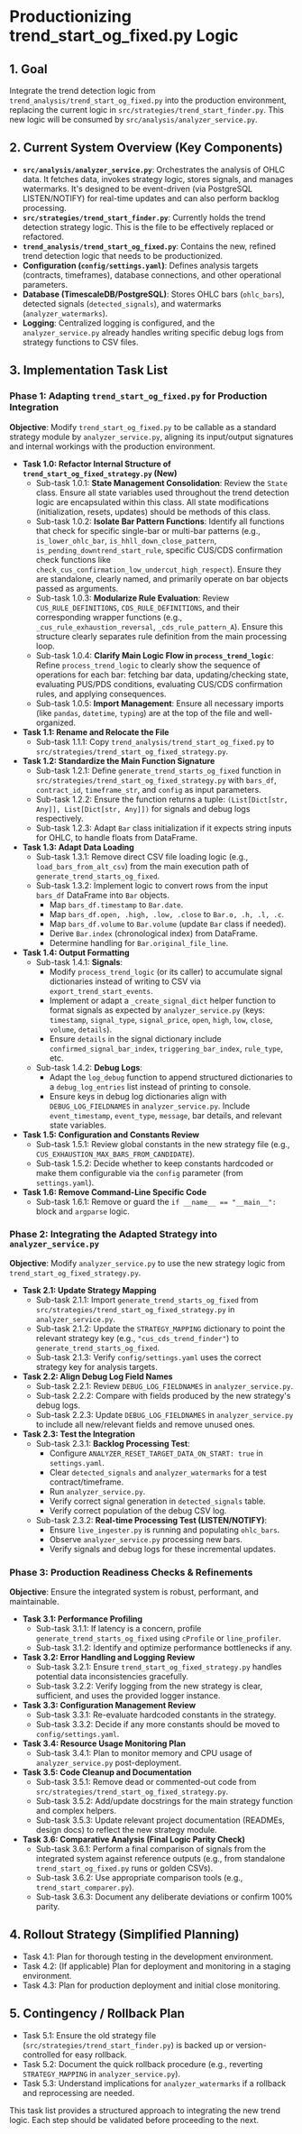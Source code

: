 # Productionizing trend_start_og_fixed.py Logic

## 1. Goal

Integrate the trend detection logic from `trend_analysis/trend_start_og_fixed.py` into the production environment, replacing the current logic in `src/strategies/trend_start_finder.py`. This new logic will be consumed by `src/analysis/analyzer_service.py`.

## 2. Current System Overview (Key Components)

*   **`src/analysis/analyzer_service.py`**: Orchestrates the analysis of OHLC data. It fetches data, invokes strategy logic, stores signals, and manages watermarks. It's designed to be event-driven (via PostgreSQL LISTEN/NOTIFY) for real-time updates and can also perform backlog processing.
*   **`src/strategies/trend_start_finder.py`**: Currently holds the trend detection strategy logic. This is the file to be effectively replaced or refactored.
*   **`trend_analysis/trend_start_og_fixed.py`**: Contains the new, refined trend detection logic that needs to be productionized.
*   **Configuration (`config/settings.yaml`)**: Defines analysis targets (contracts, timeframes), database connections, and other operational parameters.
*   **Database (TimescaleDB/PostgreSQL)**: Stores OHLC bars (`ohlc_bars`), detected signals (`detected_signals`), and watermarks (`analyzer_watermarks`).
*   **Logging**: Centralized logging is configured, and the `analyzer_service.py` already handles writing specific debug logs from strategy functions to CSV files.

## 3. Implementation Task List

### Phase 1: Adapting `trend_start_og_fixed.py` for Production Integration

**Objective**: Modify `trend_start_og_fixed.py` to be callable as a standard strategy module by `analyzer_service.py`, aligning its input/output signatures and internal workings with the production environment.

*   **Task 1.0: Refactor Internal Structure of `trend_start_og_fixed_strategy.py` (New)**
    *   Sub-task 1.0.1: **State Management Consolidation**: Review the `State` class. Ensure all state variables used throughout the trend detection logic are encapsulated within this class. All state modifications (initialization, resets, updates) should be methods of this class.
    *   Sub-task 1.0.2: **Isolate Bar Pattern Functions**: Identify all functions that check for specific single-bar or multi-bar patterns (e.g., `is_lower_ohlc_bar`, `is_hhll_down_close_pattern`, `is_pending_downtrend_start_rule`, specific CUS/CDS confirmation check functions like `check_cus_confirmation_low_undercut_high_respect`). Ensure they are standalone, clearly named, and primarily operate on bar objects passed as arguments.
    *   Sub-task 1.0.3: **Modularize Rule Evaluation**: Review `CUS_RULE_DEFINITIONS`, `CDS_RULE_DEFINITIONS`, and their corresponding wrapper functions (e.g., `_cus_rule_exhaustion_reversal`, `_cds_rule_pattern_A`). Ensure this structure clearly separates rule definition from the main processing loop.
    *   Sub-task 1.0.4: **Clarify Main Logic Flow in `process_trend_logic`**: Refine `process_trend_logic` to clearly show the sequence of operations for each bar: fetching bar data, updating/checking state, evaluating PUS/PDS conditions, evaluating CUS/CDS confirmation rules, and applying consequences.
    *   Sub-task 1.0.5: **Import Management**: Ensure all necessary imports (like `pandas`, `datetime`, `typing`) are at the top of the file and well-organized.
*   **Task 1.1: Rename and Relocate the File**
    *   Sub-task 1.1.1: Copy `trend_analysis/trend_start_og_fixed.py` to `src/strategies/trend_start_og_fixed_strategy.py`.
*   **Task 1.2: Standardize the Main Function Signature**
    *   Sub-task 1.2.1: Define `generate_trend_starts_og_fixed` function in `src/strategies/trend_start_og_fixed_strategy.py` with `bars_df`, `contract_id`, `timeframe_str`, and `config` as input parameters.
    *   Sub-task 1.2.2: Ensure the function returns a tuple: `(List[Dict[str, Any]], List[Dict[str, Any]])` for signals and debug logs respectively.
    *   Sub-task 1.2.3: Adapt `Bar` class initialization if it expects string inputs for OHLC, to handle floats from DataFrame.
*   **Task 1.3: Adapt Data Loading**
    *   Sub-task 1.3.1: Remove direct CSV file loading logic (e.g., `load_bars_from_alt_csv`) from the main execution path of `generate_trend_starts_og_fixed`.
    *   Sub-task 1.3.2: Implement logic to convert rows from the input `bars_df` DataFrame into `Bar` objects.
        *   Map `bars_df.timestamp` to `Bar.date`.
        *   Map `bars_df.open, .high, .low, .close` to `Bar.o, .h, .l, .c`.
        *   Map `bars_df.volume` to `Bar.volume` (update `Bar` class if needed).
        *   Derive `Bar.index` (chronological index) from DataFrame.
        *   Determine handling for `Bar.original_file_line`.
*   **Task 1.4: Output Formatting**
    *   Sub-task 1.4.1: **Signals**:
        *   Modify `process_trend_logic` (or its caller) to accumulate signal dictionaries instead of writing to CSV via `export_trend_start_events`.
        *   Implement or adapt a `_create_signal_dict` helper function to format signals as expected by `analyzer_service.py` (keys: `timestamp`, `signal_type`, `signal_price`, `open`, `high`, `low`, `close`, `volume`, `details`).
        *   Ensure `details` in the signal dictionary include `confirmed_signal_bar_index`, `triggering_bar_index`, `rule_type`, etc.
    *   Sub-task 1.4.2: **Debug Logs**:
        *   Adapt the `log_debug` function to append structured dictionaries to a `debug_log_entries` list instead of printing to console.
        *   Ensure keys in debug log dictionaries align with `DEBUG_LOG_FIELDNAMES` in `analyzer_service.py`. Include `event_timestamp`, `event_type`, `message`, bar details, and relevant state variables.
*   **Task 1.5: Configuration and Constants Review**
    *   Sub-task 1.5.1: Review global constants in the new strategy file (e.g., `CUS_EXHAUSTION_MAX_BARS_FROM_CANDIDATE`).
    *   Sub-task 1.5.2: Decide whether to keep constants hardcoded or make them configurable via the `config` parameter (from `settings.yaml`).
*   **Task 1.6: Remove Command-Line Specific Code**
    *   Sub-task 1.6.1: Remove or guard the `if __name__ == "__main__":` block and `argparse` logic.

### Phase 2: Integrating the Adapted Strategy into `analyzer_service.py`

**Objective**: Modify `analyzer_service.py` to use the new strategy logic from `trend_start_og_fixed_strategy.py`.

*   **Task 2.1: Update Strategy Mapping**
    *   Sub-task 2.1.1: Import `generate_trend_starts_og_fixed` from `src/strategies/trend_start_og_fixed_strategy.py` in `analyzer_service.py`.
    *   Sub-task 2.1.2: Update the `STRATEGY_MAPPING` dictionary to point the relevant strategy key (e.g., `"cus_cds_trend_finder"`) to `generate_trend_starts_og_fixed`.
    *   Sub-task 2.1.3: Verify `config/settings.yaml` uses the correct strategy key for analysis targets.
*   **Task 2.2: Align Debug Log Field Names**
    *   Sub-task 2.2.1: Review `DEBUG_LOG_FIELDNAMES` in `analyzer_service.py`.
    *   Sub-task 2.2.2: Compare with fields produced by the new strategy's debug logs.
    *   Sub-task 2.2.3: Update `DEBUG_LOG_FIELDNAMES` in `analyzer_service.py` to include all new/relevant fields and remove unused ones.
*   **Task 2.3: Test the Integration**
    *   Sub-task 2.3.1: **Backlog Processing Test**:
        *   Configure `ANALYZER_RESET_TARGET_DATA_ON_START: true` in `settings.yaml`.
        *   Clear `detected_signals` and `analyzer_watermarks` for a test contract/timeframe.
        *   Run `analyzer_service.py`.
        *   Verify correct signal generation in `detected_signals` table.
        *   Verify correct population of the debug CSV log.
    *   Sub-task 2.3.2: **Real-time Processing Test (LISTEN/NOTIFY)**:
        *   Ensure `live_ingester.py` is running and populating `ohlc_bars`.
        *   Observe `analyzer_service.py` processing new bars.
        *   Verify signals and debug logs for these incremental updates.

### Phase 3: Production Readiness Checks & Refinements

**Objective**: Ensure the integrated system is robust, performant, and maintainable.

*   **Task 3.1: Performance Profiling**
    *   Sub-task 3.1.1: If latency is a concern, profile `generate_trend_starts_og_fixed` using `cProfile` or `line_profiler`.
    *   Sub-task 3.1.2: Identify and optimize performance bottlenecks if any.
*   **Task 3.2: Error Handling and Logging Review**
    *   Sub-task 3.2.1: Ensure `trend_start_og_fixed_strategy.py` handles potential data inconsistencies gracefully.
    *   Sub-task 3.2.2: Verify logging from the new strategy is clear, sufficient, and uses the provided logger instance.
*   **Task 3.3: Configuration Management Review**
    *   Sub-task 3.3.1: Re-evaluate hardcoded constants in the strategy.
    *   Sub-task 3.3.2: Decide if any more constants should be moved to `config/settings.yaml`.
*   **Task 3.4: Resource Usage Monitoring Plan**
    *   Sub-task 3.4.1: Plan to monitor memory and CPU usage of `analyzer_service.py` post-deployment.
*   **Task 3.5: Code Cleanup and Documentation**
    *   Sub-task 3.5.1: Remove dead or commented-out code from `src/strategies/trend_start_og_fixed_strategy.py`.
    *   Sub-task 3.5.2: Add/update docstrings for the main strategy function and complex helpers.
    *   Sub-task 3.5.3: Update relevant project documentation (READMEs, design docs) to reflect the new strategy module.
*   **Task 3.6: Comparative Analysis (Final Logic Parity Check)**
    *   Sub-task 3.6.1: Perform a final comparison of signals from the integrated system against reference outputs (e.g., from standalone `trend_start_og_fixed.py` runs or golden CSVs).
    *   Sub-task 3.6.2: Use appropriate comparison tools (e.g., `trend_start_comparer.py`).
    *   Sub-task 3.6.3: Document any deliberate deviations or confirm 100% parity.

## 4. Rollout Strategy (Simplified Planning)

*   Task 4.1: Plan for thorough testing in the development environment.
*   Task 4.2: (If applicable) Plan for deployment and monitoring in a staging environment.
*   Task 4.3: Plan for production deployment and initial close monitoring.

## 5. Contingency / Rollback Plan

*   Task 5.1: Ensure the old strategy file (`src/strategies/trend_start_finder.py`) is backed up or version-controlled for easy rollback.
*   Task 5.2: Document the quick rollback procedure (e.g., reverting `STRATEGY_MAPPING` in `analyzer_service.py`).
*   Task 5.3: Understand implications for `analyzer_watermarks` if a rollback and reprocessing are needed.

This task list provides a structured approach to integrating the new trend logic. Each step should be validated before proceeding to the next. 
